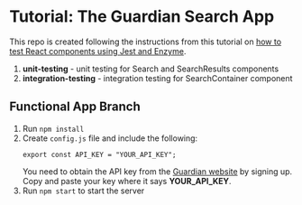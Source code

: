 # Tutorial: The Guardian Search App

This repo is created following the instructions from this tutorial on [how to test React components using Jest and Enzyme](#).
1.  **unit-testing** - unit testing for Search and SearchResults components
2.  **integration-testing** - integration testing for SearchContainer component

## Functional App Branch
1.  Run `npm install`
2.  Create `config.js` file and include the following:
    ```
    export const API_KEY = "YOUR_API_KEY";
    ```
    You need to obtain the API key from the [Guardian website](http://open-platform.theguardian.com/access/) by signing up. Copy and paste your key where it says **YOUR_API_KEY**.
3.  Run `npm start` to start the server
